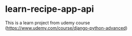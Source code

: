 # learn-recipe-app-api
This is a learn project from udemy course (https://www.udemy.com/course/django-python-advanced)
